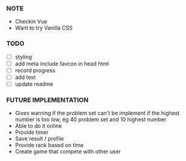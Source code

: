 ### NOTE

- Checkin Vue
- Want to try Vanilla CSS

### TODO

- [ ] styling
- [ ] add meta include favcon in head html
- [ ] record progress
- [ ] add test
- [ ] update readme

### FUTURE IMPLEMENTATION

- Gives warning if the problem set can't be implement if the highest number is too low, eg 40 problem set and 10 highest number
- Able to do it online
- Provide timer
- Save result / profile
- Provide rank based on time
- Create game that compete with other user
